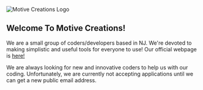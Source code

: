 ![Motive Creations Logo](https://github.com/user-attachments/assets/658c39e7-d117-4a9d-af0c-f455690afbaf)

## Welcome To Motive Creations!

We are a small group of coders/developers based in NJ. We're devoted to making simplistic and useful tools for everyone to use! Our official webpage is [here!](https://motivecreate.wixsite.com/home)

We are always looking for new and innovative coders to help us with our coding. Unfortunately, we are currently not accepting applications until we can get a new public email address.
<!--

**Here are some ideas to get you started:**

🙋‍♀️ A short introduction - what is your organization all about?
🌈 Contribution guidelines - how can the community get involved?
👩‍💻 Useful resources - where can the community find your docs? Is there anything else the community should know?
🍿 Fun facts - what does your team eat for breakfast?
🧙 Remember, you can do mighty things with the power of [Markdown](https://docs.github.com/github/writing-on-github/getting-started-with-writing-and-formatting-on-github/basic-writing-and-formatting-syntax)
-->
